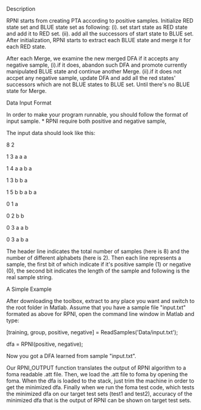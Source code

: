 Description

RPNI starts from creating PTA according to positive samples. Initialize RED state set and
BLUE state set as following:
	(i). set start state as RED state and add it to RED set.
	(ii). add all the successors of start state to BLUE set.
After initialization, RPNI starts to extract each BLUE state and merge it for each RED state.

After each Merge, we examine the new merged DFA if it accepts any negative sample,
	(i).if it does, abandon such DFA and promote currently manipulated BLUE state and continue another Merge.
	(ii).if it does not accpet any negative sample, update DFA and add all the red states' successors which are not BLUE states to BLUE set. Until there's no BLUE state for Merge.

Data Input Format

In order to make your program runnable, you should follow the format of input sample. * RPNI require both positive and negative sample,

The input data should look like this:

8 2

1 3 a a a

1 4 a a b a

1 3 b b a

1 5 b b a b a

0 1 a

0 2 b b

0 3 a a b

0 3 a b a


The header line indicates the total number of samples (here is 8) and the number of different alphabets (here is 2).
Then each line represents a sample, the first bit of which indicate if it's positive sample (1) or negative (0), 
the second bit indicates the length of the sample and following is the real sample string.

A Simple Example

After downloading the toolbox, extract to any place you want and switch to the root folder in Matlab.
Assume that you have a sample file "input.txt" formated as above for RPNI, open the command line window in Matlab and type:

[training, group, positive, negative] = ReadSamples('Data/input.txt');

dfa = RPNI(positive, negative);

Now you got a DFA learned from sample "input.txt".

Our RPNI_OUTPUT function translates the output of RPNI algorithm to a foma readable .att file.
Then, we load the .att file to foma by opening the foma. When the dfa is loaded to the stack, just trim the machine in order to get the minimized dfa.
Finally when we run the foma test code, which tests the minimized dfa on our target test sets (test1 and test2), accuracy of the minimized dfa that is the output of RPNI can be shown on target test sets.
